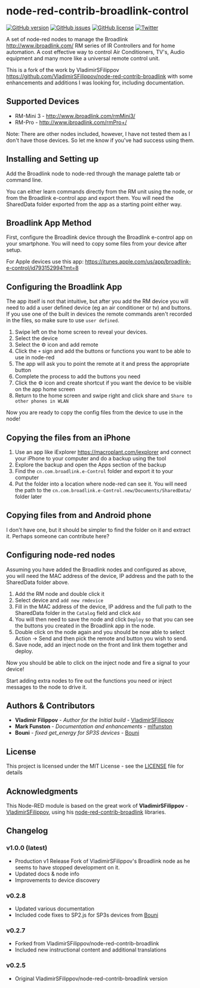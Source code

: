 # node-red-contrib-broadlink-control

[![GitHub version](https://badge.fury.io/gh/mlfunston%2Fnode-red-contrib-broadlink-control.svg)](https://badge.fury.io/gh/mlfunston%2Fnode-red-contrib-broadlink-control)
[![GitHub issues](https://img.shields.io/github/issues/mlfunston/node-red-contrib-broadlink-control.svg)](https://github.com/mlfunston/node-red-contrib-broadlink-control/issues)
[![GitHub license](https://img.shields.io/github/license/mlfunston/node-red-contrib-broadlink-control.svg)](https://github.com/mlfunston/node-red-contrib-broadlink-control/blob/master/LICENSE)
[![Twitter](https://img.shields.io/twitter/url/https/github.com/mlfunston/node-red-contrib-broadlink-control.svg?style=social)](https://twitter.com/intent/tweet?text=Wow:&url=https%3A%2F%2Fgithub.com%2Fmlfunston%2Fnode-red-contrib-broadlink-control)

A set of node-red nodes to manage the Broadlink <http://www.ibroadlink.com/> RM series of IR Controllers and  for home automation. A cost effective way to control Air Conditioners, TV's, Audio equipment and many more like a universal remote control unit.

This is a fork of the work by VladimirSFilippov <https://github.com/VladimirSFilippov/node-red-contrib-broadlink> with some enhancements and additions I was looking for, including documentation.

## Supported Devices

* RM-Mini 3 - <http://www.ibroadlink.com/rmMini3/>
* RM-Pro - <http://www.ibroadlink.com/rmPro+/>

Note: There are other nodes included, however, I have not tested them as I don't have those devices. So let me know if you've had success using them.

## Installing and Setting up

Add the Broadlink node to node-red through the manage palette tab or command line.

You can either learn commands directly from the RM unit using the node, or from the Broadlink e-control app and export them. You will need the SharedData folder exported from the app as a starting point either way.

## Broadlink App Method

First, configure the Broadlink device through the Broadlink e-control app on your smartphone. You will need to copy some files from your device after setup.

For Apple devices use this app: <https://itunes.apple.com/us/app/broadlink-e-control/id793152994?mt=8>

## Configuring the Broadlink App

The app itself is not that intuitive, but after you add the RM device you will need to add a user defined device (eg an air conditioner or tv) and buttons. If you use one of the built in devices the remote commands aren't recorded in the files, so make sure to use `user defined`.

1. Swipe left on the home screen to reveal your devices.
2. Select the device
3. Select the :gear: icon and add remote
4. Click the `+` sign and add the buttons or functions you want to be able to use in node-red
5. The app will ask you to point the remote at it and press the appropriate button
6. Complete the process to add the buttons you need
7. Click the :gear: icon and create shortcut if you want the device to be visible on the app home screen
8. Return to the home screen and swipe right and click share and `Share to other phones in WLAN`

Now you are ready to copy the config files from the device to use in the node!

## Copying the files from an iPhone

1. Use an app like iExplorer <https://macroplant.com/iexplorer> and connect your iPhone to your computer and do a backup using the tool
2. Explore the backup and open the Apps section of the backup
3. Find the `cn.com.broadlink.e-Control` folder and export it to your computer
4. Put the folder into a location where node-red can see it. You will need the path to the `cn.com.broadlink.e-Control.new/Documents/SharedData/` folder later

## Copying files from and Android phone

I don't have one, but it should be simpler to find the folder on it and extract it.
Perhaps someone can contribute here?

## Configuring node-red nodes

Assuming you have added the Broadlink nodes and configured as above, you will need the MAC address of the device, IP address and the path to the SharedData folder above.

1. Add the RM node and double click it
2. Select device and `add new rmdevice`
3. Fill in the MAC address of the device, IP address and the full path to the SharedData folder in the `Catalog` field and click `Add`
4. You will then need to save the node and click `Deploy` so that you can see the buttons you created in the Broadlink app in the node.
5. Double click on the node again and you should be now able to select Action -> Send and then pick the remote and button you wish to send.
6. Save node, add an inject node on the front and link them together and deploy.

Now you should be able to click on the inject node and fire a signal to your device!

Start adding extra nodes to fire out the functions you need or inject messages to the node to drive it.

## Authors & Contributors

* **Vladimir Filippov** - *Author for the Initial build* - [VladimirSFilippov](https://github.com/VladimirSFilippov)
* **Mark Funston** - *Documentation and enhancements* - [mlfunston](https://github.com/mlfunston)
* **Bouni** - *fixed get_energy for SP3S devices* - [Bouni](https://github.com/Bouni)

## License

This project is licensed under the MIT License - see the [LICENSE](LICENSE) file for details

## Acknowledgments

This Node-RED module is based on the great work of **VladimirSFilippov** - [VladimirSFilippov](https://github.com/VladimirSFilippov), using his [node-red-contrib-broadlink](https://github.com/VladimirSFilippov/node-red-contrib-broadlink) libraries.

## Changelog

### v1.0.0 (latest)

* Production v1 Release Fork of VladimirSFilippov's Broadlink node as he seems to have stopped development on it.
* Updated docs & node info
* Improvements to device discovery

### v0.2.8

* Updated various documentation
* Included code fixes to SP2.js for SP3s devices from [Bouni](https://github.com/Bouni/node-red-contrib-broadlink/commit/8cd92c22202c80be4086b26d12e7d38a863b5e55)

### v0.2.7

* Forked from VladimirSFilippov/node-red-contrib-broadlink
* Included new instructional content and additional translations

### v0.2.5

* Original VladimirSFilippov/node-red-contrib-broadlink version